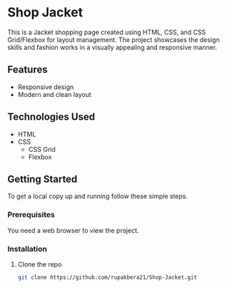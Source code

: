 # Shop Jacket

This is a Jacket shopping page created using HTML, CSS, and CSS Grid/Flexbox for layout management. The project showcases the design skills and fashion works in a visually appealing and responsive manner.

## Features

- Responsive design
- Modern and clean layout

## Technologies Used

- HTML
- CSS
  - CSS Grid
  - Flexbox

## Getting Started

To get a local copy up and running follow these simple steps.

### Prerequisites

You need a web browser to view the project.

### Installation

1. Clone the repo
   ```sh
   git clone https://github.com/rupakbera21/Shop-Jacket.git
